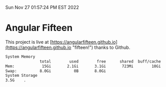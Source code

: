 Sun Nov 27 01:57:24 PM EST 2022

# Angular Fifteen


This project is live at [https://angularfifteen.github.io](https://angularfifteen.github.io "fifteen!") thanks to Github.

```bash
System Memory
               total        used        free      shared  buff/cache   available
Mem:            15Gi       2.1Gi       3.1Gi       723Mi        10Gi        12Gi
Swap:          8.0Gi          0B       8.0Gi
System Storage
3.5G	.
```
```bash
